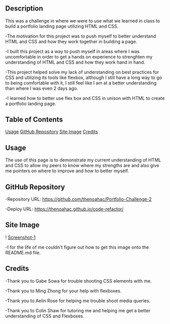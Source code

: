# <Portfolio-Challenge-2>

## Description

This was a challenge in where we were to use what we learned in class to build a portfolio landing page utilizing HTML and CSS.

-The motivation for this project was to push myself to better understand HTML and CSS and how they work together in building a page.

-I built this project as a way to push myself in areas where I was uncomfortable in order to get a hands on experience to strenghten my understanding of HTML and CSS and how they work hand in hand.

-This project helped solve my lack of understanding on best practices for CSS and utilizing its tools like flexbox, although I still have a long way to go to being comfortable with it, I still feel like I am at a better understanding than where I was even 2 days ago.

-I learned how to better use flex box and CSS in unison with HTML to create a portfolio landing page.

## Table of Contents

[Usage](#usage)
[GitHub Repository](#github-repository)
[Site Image](#site-image)
[Credits](#credits)

## Usage

The use of this page is to demonstrate my current understanding of HTML and CSS to allow my peers to know where my strengths are and also give me pointers on where to improve and how to better myself.

## GitHub Repository

-Repository URL: https://github.com/thenoahac/Portfolio-Challenge-2

-Deploy URL: https://thenoahac.github.io/code-refactor/

## Site Image

! [Screenshot-1](./assets/Capture.JPGg)

-I for the life of me couldn't figure out how to get this image onto the README.md file.

## Credits

-Thank you to Gabe Sowa for trouble shooting CSS elements with me.

-Thank you to Ming Zhong for your help with flexboxes.

-Thank you to Aelin Rose for helping me trouble shoot media queries.

-Thank you to Colin Shaw for tutoring me and helping me get a better understanding of CSS and Flexboxes.
